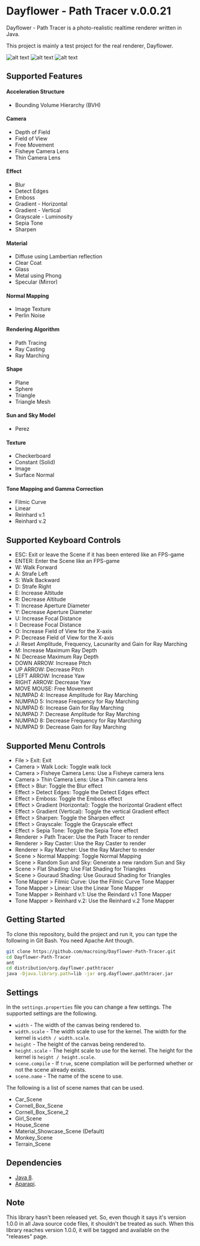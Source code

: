 Dayflower - Path Tracer v.0.0.21
================================
Dayflower - Path Tracer is a photo-realistic realtime renderer written in Java.

This project is mainly a test project for the real renderer, Dayflower.

![alt text](https://github.com/macroing/Dayflower-Path-Tracer/blob/master/images/Dayflower-Scene-1.png "Dayflower Path Tracer")
![alt text](https://github.com/macroing/Dayflower-Path-Tracer/blob/master/images/Dayflower-Scene-2.png "Dayflower Path Tracer")
![alt text](https://github.com/macroing/Dayflower-Path-Tracer/blob/master/images/Dayflower-Material-Showcase.png "Dayflower Path Tracer")

Supported Features
------------------
#### Acceleration Structure
* Bounding Volume Hierarchy (BVH)

#### Camera
* Depth of Field
* Field of View
* Free Movement
* Fisheye Camera Lens
* Thin Camera Lens

#### Effect
* Blur
* Detect Edges
* Emboss
* Gradient - Horizontal
* Gradient - Vertical
* Grayscale - Luminosity
* Sepia Tone
* Sharpen

#### Material
* Diffuse using Lambertian reflection
* Clear Coat
* Glass
* Metal using Phong
* Specular (Mirror)

#### Normal Mapping
* Image Texture
* Perlin Noise

#### Rendering Algorithm
* Path Tracing
* Ray Casting
* Ray Marching

#### Shape
* Plane
* Sphere
* Triangle
* Triangle Mesh

#### Sun and Sky Model
* Perez

#### Texture
* Checkerboard
* Constant (Solid)
* Image
* Surface Normal

#### Tone Mapping and Gamma Correction
* Filmic Curve
* Linear
* Reinhard v.1
* Reinhard v.2

Supported Keyboard Controls
---------------------------
* ESC: Exit or leave the Scene if it has been entered like an FPS-game
* ENTER: Enter the Scene like an FPS-game
* W: Walk Forward
* A: Strafe Left
* S: Walk Backward
* D: Strafe Right
* E: Increase Altitude
* R: Decrease Altitude
* T: Increase Aperture Diameter
* Y: Decrease Aperture Diameter
* U: Increase Focal Distance
* I: Decrease Focal Distance
* O: Increase Field of View for the X-axis
* P: Decrease Field of View for the X-axis
* J: Reset Amplitude, Frequency, Lacunarity and Gain for Ray Marching
* M: Increase Maximum Ray Depth
* N: Decrease Maximum Ray Depth
* DOWN ARROW: Increase Pitch
* UP ARROW: Decrease Pitch
* LEFT ARROW: Increase Yaw
* RIGHT ARROW: Decrease Yaw
* MOVE MOUSE: Free Movement
* NUMPAD 4: Increase Amplitude for Ray Marching
* NUMPAD 5: Increase Frequency for Ray Marching
* NUMPAD 6: Increase Gain for Ray Marching
* NUMPAD 7: Decrease Amplitude for Ray Marching
* NUMPAD 8: Decrease Frequency for Ray Marching
* NUMPAD 9: Decrease Gain for Ray Marching

Supported Menu Controls
-----------------------
* File > Exit: Exit
* Camera > Walk Lock: Toggle walk lock
* Camera > Fisheye Camera Lens: Use a Fisheye camera lens
* Camera > Thin Camera Lens: Use a Thin camera lens
* Effect > Blur: Toggle the Blur effect
* Effect > Detect Edges: Toggle the Detect Edges effect
* Effect > Emboss: Toggle the Emboss effect
* Effect > Gradient (Horizontal): Toggle the horizontal Gradient effect
* Effect > Gradient (Vertical): Toggle the vertical Gradient effect
* Effect > Sharpen: Toggle the Sharpen effect
* Effect > Grayscale: Toggle the Grayscale effect
* Effect > Sepia Tone: Toggle the Sepia Tone effect
* Renderer > Path Tracer: Use the Path Tracer to render
* Renderer > Ray Caster: Use the Ray Caster to render
* Renderer > Ray Marcher: Use the Ray Marcher to render
* Scene > Normal Mapping: Toggle Normal Mapping
* Scene > Random Sun and Sky: Generate a new random Sun and Sky
* Scene > Flat Shading: Use Flat Shading for Triangles
* Scene > Gouraud Shading: Use Gouraud Shading for Triangles
* Tone Mapper > Filmic Curve: Use the Filmic Curve Tone Mapper
* Tone Mapper > Linear: Use the Linear Tone Mapper
* Tone Mapper > Reinhard v.1: Use the Reindard v.1 Tone Mapper
* Tone Mapper > Reinhard v.2: Use the Reinhard v.2 Tone Mapper

Getting Started
---------------
To clone this repository, build the project and run it, you can type the following in Git Bash. You need Apache Ant though.
```bash
git clone https://github.com/macroing/Dayflower-Path-Tracer.git
cd Dayflower-Path-Tracer
ant
cd distribution/org.dayflower.pathtracer
java -Djava.library.path=lib -jar org.dayflower.pathtracer.jar
```

Settings
--------
In the ``settings.properties`` file you can change a few settings. The supported settings are the following.
* ``width`` - The width of the canvas being rendered to.
* ``width.scale`` - The width scale to use for the kernel. The width for the kernel is ``width / width.scale``.
* ``height`` - The height of the canvas being rendered to.
* ``height.scale`` - The height scale to use for the kernel. The height for the kernel is ``height / height.scale``.
* ``scene.compile`` - If ``true``, scene compilation will be performed whether or not the scene already exists.
* ``scene.name`` - The name of the scene to use.

The following is a list of scene names that can be used.
* Car_Scene
* Cornell_Box_Scene
* Cornell_Box_Scene_2
* Girl_Scene
* House_Scene
* Material_Showcase_Scene (Default)
* Monkey_Scene
* Terrain_Scene

Dependencies
------------
 - [Java 8](http://www.java.com).
 - [Aparapi](https://github.com/macroing/aparapi).

Note
----
This library hasn't been released yet. So, even though it says it's version 1.0.0 in all Java source code files, it shouldn't be treated as such. When this library reaches version 1.0.0, it will be tagged and available on the "releases" page.